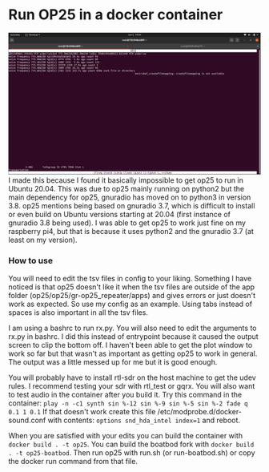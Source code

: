 # Run OP25 in a docker container
![op25-docker](https://github.com/hestela/op25-docker/blob/master/screenshot.png?raw=true)
I made this because I found it basically impossible to get op25 to run in Ubuntu 20.04.
This was due to op25 mainly running on python2 but the main dependency for op25,
gnuradio has moved on to python3 in version 3.8.
op25 mentions being based on gnuradio 3.7, which is difficult to install
or even build on Ubuntu versions starting at 20.04
(first instance of gnuradio 3.8 being used).
I was able to get op25 to work just fine on my raspberry pi4,
but that is because it uses python2 and the gnuradio 3.7 (at least on my version).

### How to use
You will need to edit the tsv files in config to your liking.
Something I have noticed is that op25 doesn't like it when the tsv files are
outside of the app folder (op25/op25/gr-op25_repeater/apps) and gives errors
or just doesn't work as expected. So use my config as an example.
Using tabs instead of spaces is also important in all the tsv files.

I am using a bashrc to run rx.py. You will also need to edit the arguments to rx.py in bashrc.
I did this instead of entrypoint because it caused the output screen to clip the bottom off.
I haven't been able to get the plot window to work so far but that wasn't as important
as getting op25 to work in general. The output was a little messed up for me but
it is good enough.

You will probably have to install rtl-sdr on the host machine to get the udev rules.
I recommend testing your sdr with rtl_test or gqrx.
You will also want to test audio in the container after you build it.
Try this command in the container:
`play -n -c1 synth sin %-12 sin %-9 sin %-5 sin %-2 fade q 0.1 1 0.1`
If that doesn't work create this file /etc/modprobe.d/docker-sound.conf with contents:
`options snd_hda_intel index=1`
 and reboot.

When you are satisfied with your edits you can build the container with `docker build . -t op25`.
You can build the boatbod fork with `docker build . -t op25-boatbod`.
Then run op25 with run.sh (or run-boatbod.sh) or copy the docker run command from that file.
